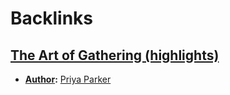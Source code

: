
# Backlinks
## [The Art of Gathering (highlights)](<The Art of Gathering (highlights).md>)
- **[Author](<Author.md>):** [Priya Parker](<Priya Parker.md>)

